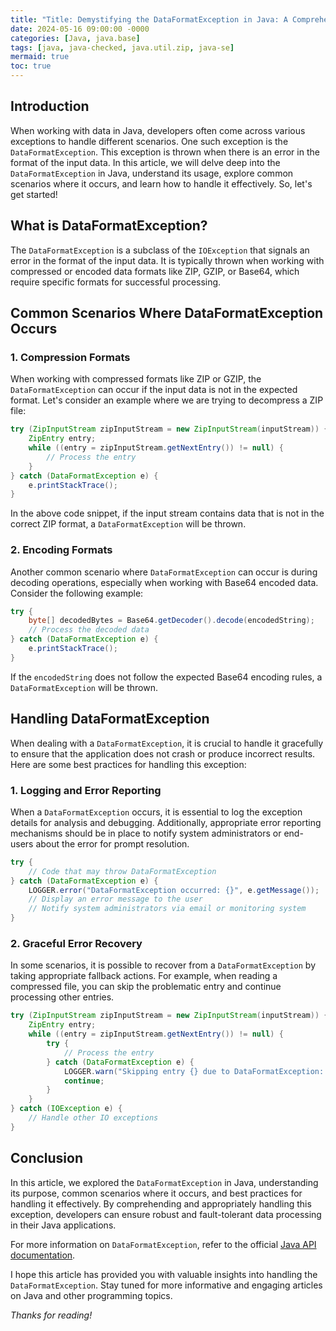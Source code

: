 ```yaml
---
title: "Title: Demystifying the DataFormatException in Java: A Comprehensive Guide"
date: 2024-05-16 09:00:00 -0000
categories: [Java, java.base]
tags: [java, java-checked, java.util.zip, java-se]
mermaid: true
toc: true
---
```



## Introduction
When working with data in Java, developers often come across various exceptions to handle different scenarios. One such exception is the `DataFormatException`. This exception is thrown when there is an error in the format of the input data. In this article, we will delve deep into the `DataFormatException` in Java, understand its usage, explore common scenarios where it occurs, and learn how to handle it effectively. So, let's get started!

## What is DataFormatException?
The `DataFormatException` is a subclass of the `IOException` that signals an error in the format of the input data. It is typically thrown when working with compressed or encoded data formats like ZIP, GZIP, or Base64, which require specific formats for successful processing.

## Common Scenarios Where DataFormatException Occurs
### 1. Compression Formats
When working with compressed formats like ZIP or GZIP, the `DataFormatException` can occur if the input data is not in the expected format. Let's consider an example where we are trying to decompress a ZIP file:

```java
try (ZipInputStream zipInputStream = new ZipInputStream(inputStream)) {
    ZipEntry entry;
    while ((entry = zipInputStream.getNextEntry()) != null) {
        // Process the entry
    }
} catch (DataFormatException e) {
    e.printStackTrace();
}
```

In the above code snippet, if the input stream contains data that is not in the correct ZIP format, a `DataFormatException` will be thrown.

### 2. Encoding Formats
Another common scenario where `DataFormatException` can occur is during decoding operations, especially when working with Base64 encoded data. Consider the following example:

```java
try {
    byte[] decodedBytes = Base64.getDecoder().decode(encodedString);
    // Process the decoded data
} catch (DataFormatException e) {
    e.printStackTrace();
}
```

If the `encodedString` does not follow the expected Base64 encoding rules, a `DataFormatException` will be thrown.

## Handling DataFormatException
When dealing with a `DataFormatException`, it is crucial to handle it gracefully to ensure that the application does not crash or produce incorrect results. Here are some best practices for handling this exception:

### 1. Logging and Error Reporting
When a `DataFormatException` occurs, it is essential to log the exception details for analysis and debugging. Additionally, appropriate error reporting mechanisms should be in place to notify system administrators or end-users about the error for prompt resolution.

```java
try {
    // Code that may throw DataFormatException
} catch (DataFormatException e) {
    LOGGER.error("DataFormatException occurred: {}", e.getMessage());
    // Display an error message to the user
    // Notify system administrators via email or monitoring system
}
```

### 2. Graceful Error Recovery
In some scenarios, it is possible to recover from a `DataFormatException` by taking appropriate fallback actions. For example, when reading a compressed file, you can skip the problematic entry and continue processing other entries.

```java
try (ZipInputStream zipInputStream = new ZipInputStream(inputStream)) {
    ZipEntry entry;
    while ((entry = zipInputStream.getNextEntry()) != null) {
        try {
            // Process the entry
        } catch (DataFormatException e) {
            LOGGER.warn("Skipping entry {} due to DataFormatException: {}", entry.getName(), e.getMessage());
            continue;
        }
    }
} catch (IOException e) {
    // Handle other IO exceptions
}
```

## Conclusion
In this article, we explored the `DataFormatException` in Java, understanding its purpose, common scenarios where it occurs, and best practices for handling it effectively. By comprehending and appropriately handling this exception, developers can ensure robust and fault-tolerant data processing in their Java applications.

For more information on `DataFormatException`, refer to the official [Java API documentation](https://docs.oracle.com/en/java/javase/11/docs/api/java.base/java/util/zip/DataFormatException.html).

I hope this article has provided you with valuable insights into handling the `DataFormatException`. Stay tuned for more informative and engaging articles on Java and other programming topics.

_Thanks for reading!_